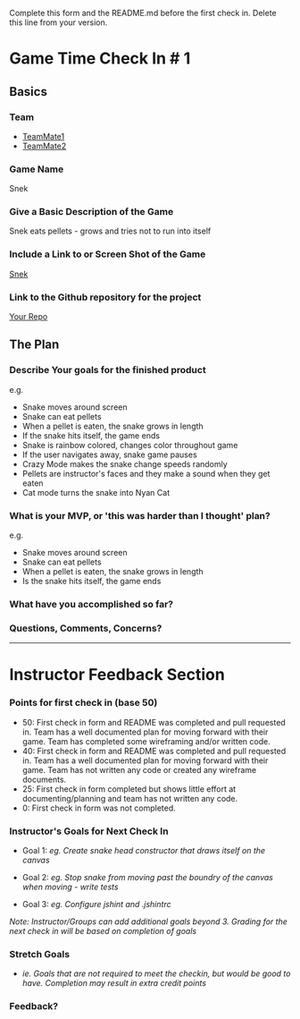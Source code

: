 Complete this form and the README.md before the first check in. Delete this line from your version.

# Game Time Check In # 1

## Basics

### Team
- [TeamMate1](https://github.com/tenderlove)
- [TeamMate2](https://github.com/wycats)

### Game Name

Snek

### Give a Basic Description of the Game

Snek eats pellets - grows and tries not to run into itself

### Include a Link to or Screen Shot of the Game

[Snek](http://imgur.com/gallery/owNiA)

### Link to the Github repository for the project
[Your Repo](https://youtu.be/kZSfPPJ4Fk8)

## The Plan

### Describe Your goals for the finished product

e.g.

- Snake moves around screen
- Snake can eat pellets
- When a pellet is eaten, the snake grows in length
- If the snake hits itself, the game ends
- Snake is rainbow colored, changes color throughout game
- If the user navigates away, snake game pauses
- Crazy Mode makes the snake change speeds randomly
- Pellets are instructor's faces and they make a sound when they get eaten
- Cat mode turns the snake into Nyan Cat

### What is your MVP, or 'this was harder than I thought' plan?

e.g.

- Snake moves around screen
- Snake can eat pellets
- When a pellet is eaten, the snake grows in length
- Is the snake hits itself, the game ends

### What have you accomplished so far?

### Questions, Comments, Concerns?

-----

# Instructor Feedback Section

### Points for first check in (base 50)

* 50: First check in form and README was completed and pull requested in. Team has a well documented plan for moving forward with their game. Team has completed some wireframing and/or written code.
* 40: First check in form and README was completed and pull requested in. Team has a well documented plan for moving forward with their game. Team has not written any code or created any wireframe documents.
* 25: First check in form completed but shows little effort at documenting/planning and team has not written any code.
* 0: First check in form was not completed.

### Instructor's Goals for Next Check In

* Goal 1: _eg. Create snake head constructor that draws itself on the canvas_

* Goal 2: _eg. Stop snake from moving past the boundry of the canvas when moving - write tests_

* Goal 3: _eg. Configure jshint and .jshintrc_

_Note: Instructor/Groups can add additional goals beyond 3. Grading for the next check in will be based on completion of goals_

### Stretch Goals

* _ie. Goals that are not required to meet the checkin, but would be good to have. Completion may result in extra credit points_

### Feedback?
